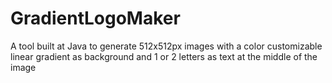 # GradientLogoMaker
A tool built at Java to generate 512x512px images with a color customizable linear gradient as background and 1 or 2 letters as text at the middle of the image
